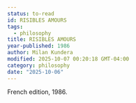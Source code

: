 ```yaml
---
status: to-read
id: RISIBLES AMOURS
tags:
  - philosophy
title: RISIBLES AMOURS
year-published: 1986
author: Milan Kundera
modified: 2025-10-07 00:20:18 GMT-04:00
category: philosophy
date: "2025-10-06"
---
```


French edition, 1986.
